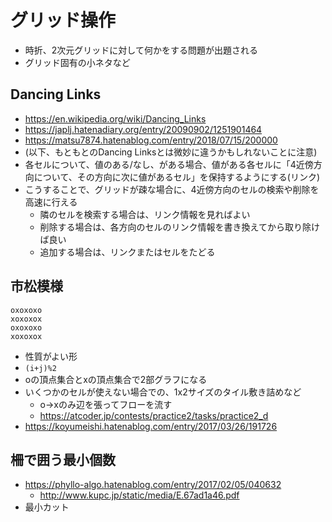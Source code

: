 # グリッド操作

- 時折、2次元グリッドに対して何かをする問題が出題される
- グリッド固有の小ネタなど

## Dancing Links

- https://en.wikipedia.org/wiki/Dancing_Links
- https://japlj.hatenadiary.org/entry/20090902/1251901464
- https://matsu7874.hatenablog.com/entry/2018/07/15/200000
- (以下、もともとのDancing Linksとは微妙に違うかもしれないことに注意)
- 各セルについて、値のある/なし、がある場合、値がある各セルに「4近傍方向について、その方向に次に値があるセル」を保持するようにする(リンク)
- こうすることで、グリッドが疎な場合に、4近傍方向のセルの検索や削除を高速に行える
  - 隣のセルを検索する場合は、リンク情報を見ればよい
  - 削除する場合は、各方向のセルのリンク情報を書き換えてから取り除けば良い
  - 追加する場合は、リンクまたはセルをたどる


## 市松模様

```
oxoxoxo
xoxoxox
oxoxoxo
xoxoxox
```

- 性質がよい形
- `(i+j)%2`
- oの頂点集合とxの頂点集合で2部グラフになる
- いくつかのセルが使えない場合での、1x2サイズのタイル敷き詰めなど
  - o->xのみ辺を張ってフローを流す
  - https://atcoder.jp/contests/practice2/tasks/practice2_d
- https://koyumeishi.hatenablog.com/entry/2017/03/26/191726


## 柵で囲う最小個数

- https://phyllo-algo.hatenablog.com/entry/2017/02/05/040632
  - http://www.kupc.jp/static/media/E.67ad1a46.pdf
- 最小カット